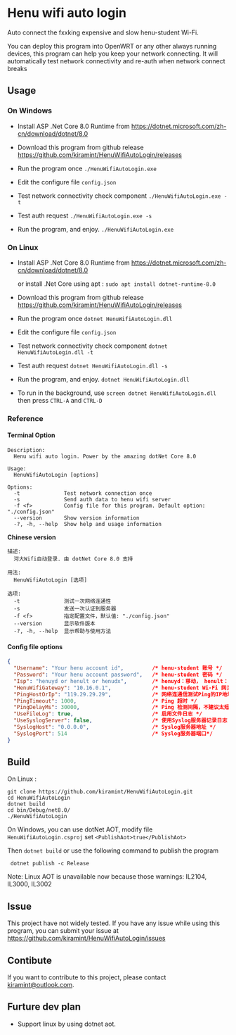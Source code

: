 ﻿# Henu wifi auto login

Auto connect the fxxking expensive and slow henu-student Wi-Fi.

You can deploy this program into OpenWRT or any other always running devices, this program can help you keep your network connecting.
It will automatically test network connectivity and re-auth when network connect breaks

## Usage

### On Windows

* Install  ASP .Net Core 8.0 Runtime from https://dotnet.microsoft.com/zh-cn/download/dotnet/8.0

* Download this program from github release https://github.com/kiramint/HenuWifiAutoLogin/releases
* Run the program once `./HenuWifiAutoLogin.exe`
* Edit the configure file `config.json`
* Test network connectivity check component `./HenuWifiAutoLogin.exe -t`
* Test auth request `./HenuWifiAutoLogin.exe -s`
* Run the program, and enjoy. `./HenuWifiAutoLogin.exe`

### On Linux

* Install  ASP .Net Core 8.0 Runtime from https://dotnet.microsoft.com/zh-cn/download/dotnet/8.0

  or install .Net Core using apt :  `sudo apt install dotnet-runtime-8.0`

* Download this program from github release https://github.com/kiramint/HenuWifiAutoLogin/releases

* Run the program once `dotnet HenuWifiAutoLogin.dll`
* Edit the configure file `config.json`
* Test network connectivity check component `dotnet HenuWifiAutoLogin.dll -t`
* Test auth request `dotnet HenuWifiAutoLogin.dll -s`
* Run the program, and enjoy. `dotnet HenuWifiAutoLogin.dll`
* To run in the background, use `screen dotnet HenuWifiAutoLogin.dll` then press `CTRL-A` and `CTRL-D`

### Reference

#### Terminal Option

```shell
Description:
  Henu wifi auto login. Power by the amazing dotNet Core 8.0

Usage:
  HenuWifiAutoLogin [options]

Options:
  -t              Test network connection once
  -s              Send auth data to henu wifi server
  -f <f>          Config file for this program. Default option: "./config.json"
  --version       Show version information
  -?, -h, --help  Show help and usage information
```

**Chinese version**

```shell
描述:
  河大Wifi自动登录. 由 dotNet Core 8.0 支持

用法:
  HenuWifiAutoLogin [选项]

选项:
  -t              测试一次网络连通性
  -s              发送一次认证到服务器
  -f <f>          指定配置文件，默认值: "./config.json"
  --version       显示软件版本
  -?, -h, --help  显示帮助与使用方法
```

#### Config file options

```json
{
  "Username": "Your henu account id",         /* henu-student 账号 */
  "Password": "Your henu account password",   /* henu-student 密码 */
  "Isp": "henuyd or henult or henudx",        /* henuyd：移动， henult：联通， henudx：电信， henulocal：临时账号或其他*/
  "HenuWifiGateway": "10.16.0.1",             /* henu-student Wi-Fi 网关IP地址，用于确定网卡以及对应IP */
  "PingHostOrIp": "119.29.29.29",             /* 网络连通信测试Ping的IP地址或网址 */
  "PingTimeout": 1000,                        /* Ping 超时 */
  "PingDelayMs": 30000,                       /* Ping 检测间隔，不建议太短 */
  "UseFileLog": true,                         /* 启用文件日志 */
  "UseSyslogServer": false,                   /* 使用Syslog服务器记录日志 */
  "SyslogHost": "0.0.0.0",                    /* Syslog服务器地址 */
  "SyslogPort": 514                           /* Syslog服务器端口*/
}
```



## Build

On Linux :

```shell
git clone https://github.com/kiramint/HenuWifiAutoLogin.git
cd HenuWifiAutoLogin
dotnet build
cd bin/Debug/net8.0/
./HenuWifiAutoLogin
```

On Windows, you can use dotNet AOT, modify file `HenuWifiAutoLogin.csproj` set `<PublishAot>true</PublishAot>`

Then `dotnet build` or use the following command to publish the program

```shell
 dotnet publish -c Release
```

Note: Linux AOT is unavailable now because those warnings: IL2104, IL3000, IL3002

## Issue

This project have not widely tested. If you have any issue while using this program, 
you can submit your issue at https://github.com/kiramint/HenuWifiAutoLogin/issues

## Contibute

If you want to contribute to this project, please contact kiramint@outlook.com.

## Furture dev plan

* Support linux by using dotnet aot.